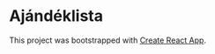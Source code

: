 # Ajándéklista

This project was bootstrapped with [Create React App](https://github.com/facebook/create-react-app).
